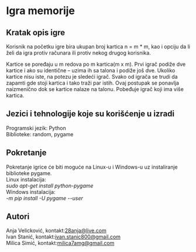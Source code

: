 # Igra memorije
## Kratak opis igre
Korisnik na početku igre bira ukupan broj kartica n = m * m, kao i opciju da li želi da igra protiv računara ili protiv nekog drugog korisnika.

Kartice se poređaju u m redova po m kartica(m x m). Prvi igrač podiže dve kartice i ako su identične – uzima ih sa talona i podiže još dve. Ukoliko kartice nisu iste, na potezu je sledeći igrač. Svako od igrača se trudi da zapamti gde stoji kartica i tako traži par istih. Ovaj postupak se ponavlja naizmenično dok se kartice nalaze na talonu. Pobeđuje igrač koji ima više kartica.
## Jezici i tehnologije koje su korišćenje u izradi
Programski jezik: Python  
Biblioteke: random, pygame
## Pokretanje
Pokretanje igrice će biti moguće na Linux-u i Windows-u uz instaliranje biblioteke pygame.  
Linux instalacija:  
*sudo apt-get install python-pygame*  
Windows instalacija:  
*-m pip install -U pygame --user*
## Autori
Anja Velicković, kontakt:28anja@live.com  
Ivan Stanić, kontakt:ivan.stanic800@gmail.com  
Milica Simić, kontakt:milica7amg@gmail.com
